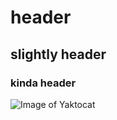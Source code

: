 # header 
## slightly header
### kinda header 

![Image of Yaktocat](https://octodex.github.com/images/yaktocat.png)
